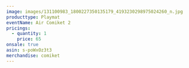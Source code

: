 ```yaml
---
image: images/131100983_1800227350135179_4193230298975024260_n.jpg
producttype: Playmat
eventName: Air Comiket 2
pricings:
  - quantity: 1
    price: 65
onsale: true
asin: s-poWxOz3t3
merchandise: comiket
---
```

